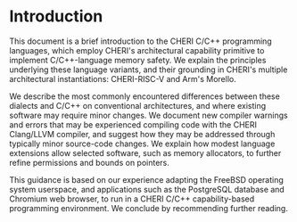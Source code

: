 # Introduction

This document is a brief introduction to the CHERI C/C++
programming languages, which employ CHERI's architectural capability
primitive to implement C/C++-language memory safety.
We explain the principles underlying these language variants, and their
grounding in CHERI's multiple architectural instantiations:
CHERI-RISC-V and Arm's Morello.

We describe the most commonly encountered differences between these
dialects and C/C++ on conventional architectures, and where existing
software may require minor changes.
We document new compiler warnings and errors that may be experienced compiling
code with the CHERI Clang/LLVM compiler, and suggest how they may be addressed
through typically minor source-code changes.
We explain how modest language extensions allow selected software, such
as memory allocators, to further refine permissions and bounds on pointers.

This guidance is based on our experience adapting the FreeBSD operating system
userspace, and applications such as the PostgreSQL database and Chromium web
browser, to run in a CHERI C/C++ capability-based programming environment.
We conclude by recommending further reading.
